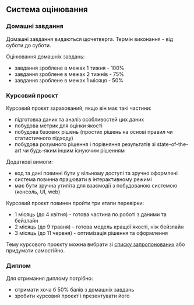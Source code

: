 ## Система оцінювання

### Домашні завдання

Домашні завдання видаються щочетверга. Термін виконання - від суботи до суботи.

Оцінювання домашніх завдань:
- завдання зроблене в межах 1 тижня - 100%
- завдання зроблене в межах 2 тижнів - 75%
- завдання зроблене в межах 1 місяця - 50%

### Курсовий проєкт

Курсовий проєкт зарахований, якщо він має такі частини:
- підготовка даних та аналіз особливостей цих даних
- побудова метрик для оцінки якості
- побудова базових рішень (простих рішень на основі правил чи статистичного підходу)
- побудова розумного рішення і порівняння результатів зі state-of-the-art чи будь-яким іншим існуючим рішенням

Додаткові вимоги:
- код та дані повинні бути у вільному доступі та зручно оформлені
- система повинна працювати в інтерактивному режимі
- має бути зручна утиліта для взаємодії з побудованою системою (консоль, UI, web)

Курсовий проєкт повинен пройти три етапи перевірки:
- 1 місяць (до 4 квітня) - готова частина по роботі з даними та бейзлайн
- 2 місяць (до 9 травня) - готова модель кращої якості, ніж бейзлайн
- 3 місяць (до 11 червня) - оптимізація рішення та оформлення

Тему курсового проєкту можна вибрати зі [списку запропонованих](course-project.md) або придумати самостійно.

### Диплом

Для отримання диплому потрібно:
- отримати хоча б 50% балів з домашніх завдань
- зробити курсовий проєкт і презентувати його
